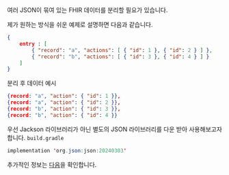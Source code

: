 여러 JSON이 묶여 있는 FHIR 데이터를 분리할 필요가 있습니다. 

제가 원하는 방식을 쉬운 예제로 설명하면 다음과 같습니다.
```json
{
	entry : [ 
		{ "record": "a", "actions": [ { "id": 1 }, { "id": 2 } ] }, 
		{ "record": "b", "actions": [ { "id": 3 }, { "id": 4 } ] } 
	]
}
```

분리 후 데이터 예시 
```json
{record: "a", "action": { "id": 1 }},
{record: "a", "action": { "id": 2 }},
{record: "b", "action": { "id": 3 }},
{record: "b", "action": { "id": 4 }}
```

우선 Jackson 라이브러리가 아닌 별도의 JSON 라이브러리를 다운 받아 사용해보고자 합니다. 
`build.gradle`
```java
implementation 'org.json:json:20240303'
```

추가적인 정보는 [다음](https://velog.io/@chosj1526/Java-JSON-%EB%9D%BC%EC%9D%B4%EB%B8%8C%EB%9F%AC%EB%A6%AC-%EC%82%AC%EC%9A%A9-%EB%B0%A9%EB%B2%95-JSONObject-JSONArray-JsonParser%EB%A1%9C-%ED%8C%8C%EC%8B%B1%ED%95%98%EA%B8%B0)을 확인합니다. 
